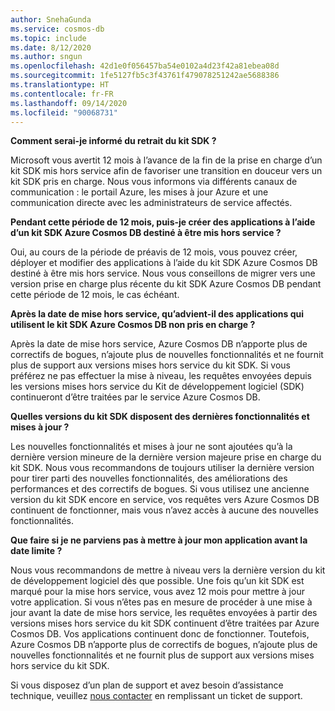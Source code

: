 ```yaml
---
author: SnehaGunda
ms.service: cosmos-db
ms.topic: include
ms.date: 8/12/2020
ms.author: sngun
ms.openlocfilehash: 42d1e0f056457ba54e0102a4d23f42a81ebea08d
ms.sourcegitcommit: 1fe5127fb5c3f43761f479078251242ae5688386
ms.translationtype: HT
ms.contentlocale: fr-FR
ms.lasthandoff: 09/14/2020
ms.locfileid: "90068731"
---
```

**Comment serai-je informé du retrait du kit SDK ?**

Microsoft vous avertit 12 mois à l’avance de la fin de la prise en charge d’un kit SDK mis hors service afin de favoriser une transition en douceur vers un kit SDK pris en charge. Nous vous informons via différents canaux de communication : le portail Azure, les mises à jour Azure et une communication directe avec les administrateurs de service affectés.

**Pendant cette période de 12 mois, puis-je créer des applications à l’aide d’un kit SDK Azure Cosmos DB destiné à être mis hors service ?** 

Oui, au cours de la période de préavis de 12 mois, vous pouvez créer, déployer et modifier des applications à l’aide du kit SDK Azure Cosmos DB destiné à être mis hors service. Nous vous conseillons de migrer vers une version prise en charge plus récente du kit SDK Azure Cosmos DB pendant cette période de 12 mois, le cas échéant. 

**Après la date de mise hors service, qu’advient-il des applications qui utilisent le kit SDK Azure Cosmos DB non pris en charge ?** 

Après la date de mise hors service, Azure Cosmos DB n’apporte plus de correctifs de bogues, n’ajoute plus de nouvelles fonctionnalités et ne fournit plus de support aux versions mises hors service du kit SDK. Si vous préférez ne pas effectuer la mise à niveau, les requêtes envoyées depuis les versions mises hors service du Kit de développement logiciel (SDK) continueront d’être traitées par le service Azure Cosmos DB. 

**Quelles versions du kit SDK disposent des dernières fonctionnalités et mises à jour ?**

Les nouvelles fonctionnalités et mises à jour ne sont ajoutées qu’à la dernière version mineure de la dernière version majeure prise en charge du kit SDK. Nous vous recommandons de toujours utiliser la dernière version pour tirer parti des nouvelles fonctionnalités, des améliorations des performances et des correctifs de bogues. Si vous utilisez une ancienne version du kit SDK encore en service, vos requêtes vers Azure Cosmos DB continuent de fonctionner, mais vous n’avez accès à aucune des nouvelles fonctionnalités.  

**Que faire si je ne parviens pas à mettre à jour mon application avant la date limite ?**

Nous vous recommandons de mettre à niveau vers la dernière version du kit de développement logiciel dès que possible. Une fois qu’un kit SDK est marqué pour la mise hors service, vous avez 12 mois pour mettre à jour votre application. Si vous n’êtes pas en mesure de procéder à une mise à jour avant la date de mise hors service, les requêtes envoyées à partir des versions mises hors service du kit SDK continuent d’être traitées par Azure Cosmos DB. Vos applications continuent donc de fonctionner. Toutefois, Azure Cosmos DB n’apporte plus de correctifs de bogues, n’ajoute plus de nouvelles fonctionnalités et ne fournit plus de support aux versions mises hors service du kit SDK. 

Si vous disposez d’un plan de support et avez besoin d’assistance technique, veuillez [nous contacter](https://portal.azure.com/#blade/Microsoft_Azure_Support/HelpAndSupportBlade/overview) en remplissant un ticket de support.
    


